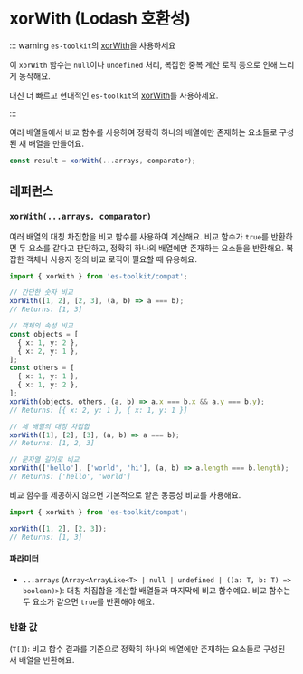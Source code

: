 # xorWith (Lodash 호환성)

::: warning `es-toolkit`의 [xorWith](../../array/xorWith.md)을 사용하세요

이 `xorWith` 함수는 `null`이나 `undefined` 처리, 복잡한 중복 계산 로직 등으로 인해 느리게 동작해요.

대신 더 빠르고 현대적인 `es-toolkit`의 [xorWith](../../array/xorWith.md)를 사용하세요.

:::

여러 배열들에서 비교 함수를 사용하여 정확히 하나의 배열에만 존재하는 요소들로 구성된 새 배열을 만들어요.

```typescript
const result = xorWith(...arrays, comparator);
```

## 레퍼런스

### `xorWith(...arrays, comparator)`

여러 배열의 대칭 차집합을 비교 함수를 사용하여 계산해요. 비교 함수가 `true`를 반환하면 두 요소를 같다고 판단하고, 정확히 하나의 배열에만 존재하는 요소들을 반환해요. 복잡한 객체나 사용자 정의 비교 로직이 필요할 때 유용해요.

```typescript
import { xorWith } from 'es-toolkit/compat';

// 간단한 숫자 비교
xorWith([1, 2], [2, 3], (a, b) => a === b);
// Returns: [1, 3]

// 객체의 속성 비교
const objects = [
  { x: 1, y: 2 },
  { x: 2, y: 1 },
];
const others = [
  { x: 1, y: 1 },
  { x: 1, y: 2 },
];
xorWith(objects, others, (a, b) => a.x === b.x && a.y === b.y);
// Returns: [{ x: 2, y: 1 }, { x: 1, y: 1 }]

// 세 배열의 대칭 차집합
xorWith([1], [2], [3], (a, b) => a === b);
// Returns: [1, 2, 3]

// 문자열 길이로 비교
xorWith(['hello'], ['world', 'hi'], (a, b) => a.length === b.length);
// Returns: ['hello', 'world']
```

비교 함수를 제공하지 않으면 기본적으로 얕은 동등성 비교를 사용해요.

```typescript
import { xorWith } from 'es-toolkit/compat';

xorWith([1, 2], [2, 3]);
// Returns: [1, 3]
```

#### 파라미터

- `...arrays` (`Array<ArrayLike<T> | null | undefined | ((a: T, b: T) => boolean)>`): 대칭 차집합을 계산할 배열들과 마지막에 비교 함수예요. 비교 함수는 두 요소가 같으면 `true`를 반환해야 해요.

### 반환 값

(`T[]`): 비교 함수 결과를 기준으로 정확히 하나의 배열에만 존재하는 요소들로 구성된 새 배열을 반환해요.
